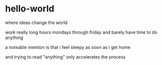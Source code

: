 # hello-world
where ideas change the world

work really long hours mondays through friday and barely have time to do anything

a noteable mention is that i feel sleepy as soon as i get home

and trying to read "anything" only accelerates the process
